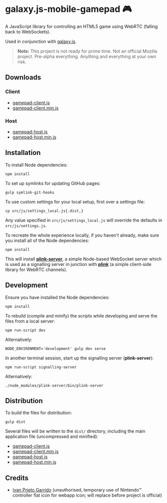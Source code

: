 # galaxy.js-mobile-gamepad 🎮

A JavaScript library for controlling an HTML5 game using WebRTC (falling back to WebSockets).

Used in conjunction with [galaxy.js](https://github.com/mozilla/galaxy.js).

> __Note:__ This project is not ready for prime time. Not an official Mozilla project. Pre-alpha everything. Anything and everything at your own risk.


## Downloads

### Client

* [gamepad-client.js](https://raw.githubusercontent.com/mozilla/galaxy.js-mobile-gamepad/master/dist/js/gamepad-client.js)
* [gamepad-client.min.js](https://raw.githubusercontent.com/mozilla/galaxy.js-mobile-gamepad/master/dist/js/gamepad-client.min.js)

### Host

* [gamepad-host.js](https://raw.githubusercontent.com/mozilla/galaxy.js-mobile-gamepad/master/dist/js/gamepad-host.js)
* [gamepad-host.min.js](https://raw.githubusercontent.com/mozilla/galaxy.js-mobile-gamepad/master/dist/js/gamepad-host.min.js)


## Installation

To install Node dependencies:

    npm install

To set up symlinks for updating GitHub pages:

    gulp symlink-git-hooks

To use custom settings for your local setup, first over a settings file:

    cp src/js/settings_local.js{.dist,}

Any value specified in `src/js/settings_local.js` will override the defaults in `src/js/settings.js`.

To recreate the whole experience locally, if you haven't already, make sure you install all of the Node dependencies:

    npm install

This will install [__plink-server__](https://github.com/oztu/plink-server), a simple Node-based WebSocket server which is used as a signalling server in junction with [__plink__](https://github.com/oztu/plink) (a simple client-side library for WebRTC channels).


## Development

Ensure you have installed the Node dependencies:

    npm install

To rebuild (compile and minify) the scripts while developing and serve the files from a local server:

    npm run-script dev

Alternatively:

    NODE_ENVIRONMENT='development' gulp dev serve

In another terminal session, start up the signalling server (__plink-server__):

    npm run-script signalling-server

Alternatively:

    ./node_modules/plink-server/bin/plink-server


## Distribution

To build the files for distribution:

    gulp dist

Several files will be written to the `dist/` directory, including the main application file (uncompressed and minified):

* [gamepad-client.js](https://raw.githubusercontent.com/mozilla/galaxy.js-mobile-gamepad/master/dist/js/gamepad-client.js)
* [gamepad-client.min.js](https://raw.githubusercontent.com/mozilla/galaxy.js-mobile-gamepad/master/dist/js/gamepad-client.min.js)
* [gamepad-host.js](https://raw.githubusercontent.com/mozilla/galaxy.js-mobile-gamepad/master/dist/js/gamepad-host.js)
* [gamepad-host.min.js](https://raw.githubusercontent.com/mozilla/galaxy.js-mobile-gamepad/master/dist/js/gamepad-host.min.js)


## Credits

* [Ivan Prieto Garrido](https://dribbble.com/shots/1240163-Nintendo-controler-flat-icon-ios7) (unauthorised, temporary use of Nintendo™ controller flat icon for webapp icon; will replace before project is official)
